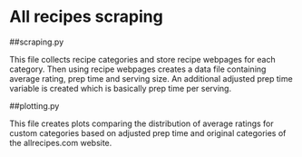 # All recipes scraping

##scraping.py

This file collects recipe categories and store recipe webpages for each category. Then using recipe webpages creates a data file containing average rating, prep time and serving size. An additional adjusted prep time variable is created which is basically prep time per serving.

##plotting.py

This file creates plots comparing the distribution of average ratings for custom categories based on adjusted prep time and original categories of the allrecipes.com website.